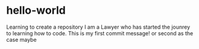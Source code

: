 # hello-world
Learning to create a repository 
I am a Lawyer who has started the jounrey to learning how to code. This is my first commit message! or second as the case maybe
